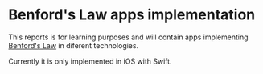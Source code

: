 # Benford's Law apps implementation

This reports is for learning purposes and will contain apps implementing [Benford's Law](https://en.wikipedia.org/wiki/Benford%27s_law) in diferent technologies.

Currently it is only implemented in iOS with Swift.